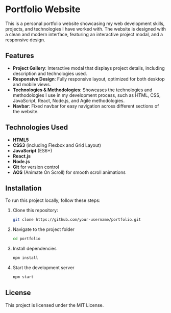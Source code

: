 # Portfolio Website

This is a personal portfolio website showcasing my web development skills, projects, and technologies I have worked with. The website is designed with a clean and modern interface, featuring an interactive project modal, and a responsive design.

## Features

- **Project Gallery**: Interactive modal that displays project details, including description and technologies used.
- **Responsive Design**: Fully responsive layout, optimized for both desktop and mobile views.
- **Technologies & Methodologies**: Showcases the technologies and methodologies I use in my development process, such as HTML, CSS, JavaScript, React, Node.js, and Agile methodologies.
- **Navbar**: Fixed navbar for easy navigation across different sections of the website.
  
## Technologies Used

- **HTML5**
- **CSS3** (including Flexbox and Grid Layout)
- **JavaScript** (ES6+)
- **React.js**
- **Node.js**
- **Git** for version control
- **AOS** (Animate On Scroll) for smooth scroll animations

## Installation

To run this project locally, follow these steps:

1. Clone this repository:
   ```bash
   git clone https://github.com/your-username/portfolio.git
   ```

2. Navigate to the project folder
   ```bash
   cd portfolio
   ```

3. Install dependencies
   ```bash
   npm install
   ```

4. Start the development server
   ```bash
   npm start
   ```

## License

This project is licensed under the MIT License.
